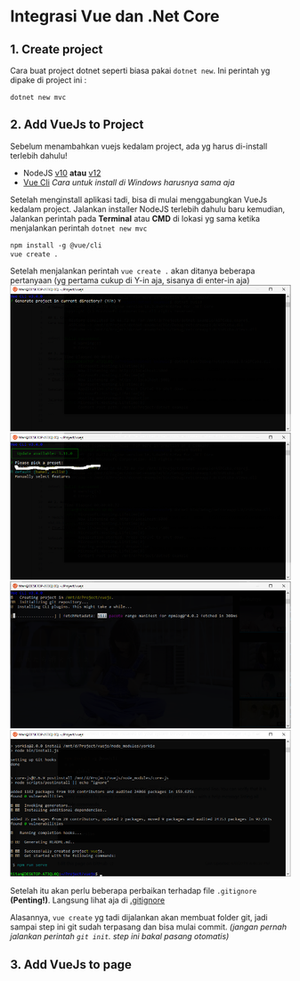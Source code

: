 # Integrasi Vue dan .Net Core

## 1. Create project
Cara buat project dotnet seperti biasa pakai `dotnet new`. Ini perintah yg dipake di project ini :

```
dotnet new mvc
```

## 2. Add VueJs to Project
Sebelum menambahkan vuejs kedalam project, ada yg harus di-install terlebih dahulu!

* NodeJS [v10](https://nodejs.org/dist/v10.16.3/node-v10.16.3-x64.msi) __atau__ [v12](https://nodejs.org/dist/v12.11.1/node-v12.11.1-x64.msi)
* [Vue Cli](https://cli.vuejs.org/guide/installation.html) *Cara untuk install di Windows harusnya sama aja*

Setelah menginstall aplikasi tadi, bisa di mulai menggabungkan VueJs kedalam project.
Jalankan installer NodeJS terlebih dahulu baru kemudian,
Jalankan perintah pada __Terminal__ atau __CMD__ di lokasi yg sama ketika menjalankan perintah `dotnet new mvc`
```
npm install -g @vue/cli
vue create .
```
Setelah menjalankan perintah `vue create .` akan ditanya beberapa pertanyaan (yg pertama cukup di Y-in aja, sisanya di enter-in aja)
![Step 1](/docs/1.png "First question")
![Step 2](/docs/2.png "First question")
![Step 3](/docs/3.png "First question")
![Step 4](/docs/4.png "First question")

Setelah itu akan perlu beberapa perbaikan terhadap file `.gitignore` __(Penting!)__.
Langsung lihat aja di [.gitignore](/.gitignore)

Alasannya, `vue create` yg tadi dijalankan akan membuat folder git, jadi sampai step ini git sudah terpasang dan bisa mulai commit. _(jangan pernah jalankan perintah `git init`. step ini bakal pasang otomatis)_

## 3. Add VueJs to page
